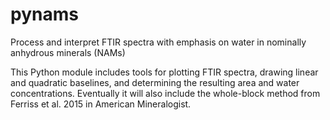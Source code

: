 # pynams
Process and interpret FTIR spectra with emphasis on water in nominally anhydrous minerals (NAMs)

This Python module includes tools for plotting FTIR spectra, drawing linear and quadratic baselines, and determining the resulting area and water concentrations. Eventually it will also include the whole-block method from Ferriss et al. 2015 in American Mineralogist.
